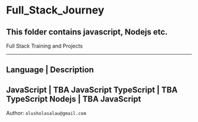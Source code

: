 # Full_Stack_Journey
## This folder contains javascript, Nodejs etc.

Full Stack Training and Projects

---------------------------
Language | Description
---------------------------
JavaScript | TBA JavaScript
TypeScript | TBA TypeScript
Nodejs | TBA JavaScript
---------------------------

Author: ```olusholasalau@gmail.com```